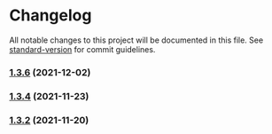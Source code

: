 # Changelog

All notable changes to this project will be documented in this file. See [standard-version](https://github.com/conventional-changelog/standard-version) for commit guidelines.

### [1.3.6](https://github.com/thinkkoa/koatty_cacheable/compare/v1.3.4...v1.3.6) (2021-12-02)

### [1.3.4](https://github.com/thinkkoa/koatty_cacheable/compare/v1.3.2...v1.3.4) (2021-11-23)

### [1.3.2](https://github.com/thinkkoa/koatty_cacheable/compare/v1.2.12...v1.3.2) (2021-11-20)
